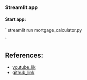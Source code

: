### Streamlit app


#### Start app:

`
streamlit run mortgage_calculator.py 

`



## References:

- [youtube_lik](https://www.youtube.com/watch?v=D0D4Pa22iG0&ab_channel=pixegami)
- [github_link](https://github.com/pixegami/streamlit-demo-app/blob/main/README.md)